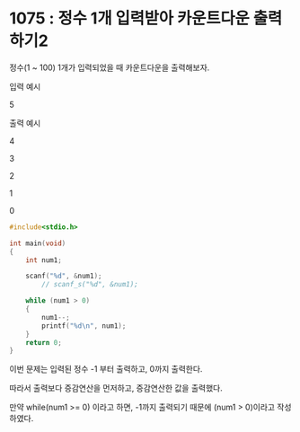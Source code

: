 # 1075 : 정수 1개 입력받아 카운트다운 출력하기2
정수(1 ~ 100) 1개가 입력되었을 때 카운트다운을 출력해보자.

입력 예시   

5

출력 예시

4

3

2

1

0

```c
#include<stdio.h>

int main(void)
{
	int num1;

	scanf("%d", &num1);
		// scanf_s("%d", &num1);

	while (num1 > 0)
	{
		num1--;
		printf("%d\n", num1);
	}
	return 0;
}
```
이번 문제는 입력된 정수 -1 부터 출력하고, 0까지 출력한다. 

따라서 출력보다 증감연산을 먼저하고, 증감연산한 값을 출력했다.

만약 while(num1 >= 0) 이라고 하면, -1까지 출력되기 때문에 (num1 > 0)이라고 작성하였다.